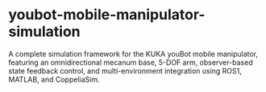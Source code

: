 # youbot-mobile-manipulator-simulation
A complete simulation framework for the KUKA youBot mobile manipulator, featuring an omnidirectional mecanum base, 5-DOF arm, observer-based state feedback control, and multi-environment integration using ROS1, MATLAB, and CoppeliaSim.
